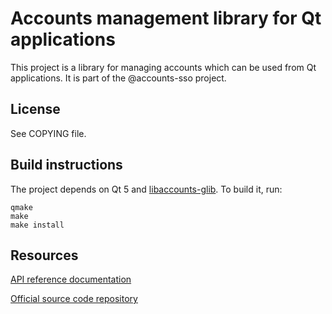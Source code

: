 Accounts management library for Qt applications
=================================================

This project is a library for managing accounts which can be used from Qt
applications. It is part of the @accounts-sso project.


License
-------

See COPYING file.


Build instructions
------------------

The project depends on Qt 5 and [libaccounts-glib](https://gitlab.com/accounts-sso/libaccounts-glib).
To build it, run:
```
qmake
make
make install
```

Resources
---------

[API reference documentation](http://accounts-sso.gitlab.io/libaccounts-qt/)

[Official source code repository](https://gitlab.com/accounts-sso/libaccounts-qt)